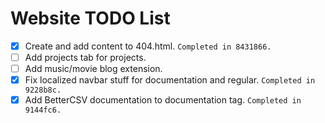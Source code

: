# Website TODO List 

- [x] Create and add content to 404.html. `Completed in 8431866.`
- [ ] Add projects tab for projects.
- [ ] Add music/movie blog extension.
- [x] Fix localized navbar stuff for documentation and regular. `Completed in 9228b8c.`
- [x] Add BetterCSV documentation to documentation tag. `Completed in 9144fc6.`

